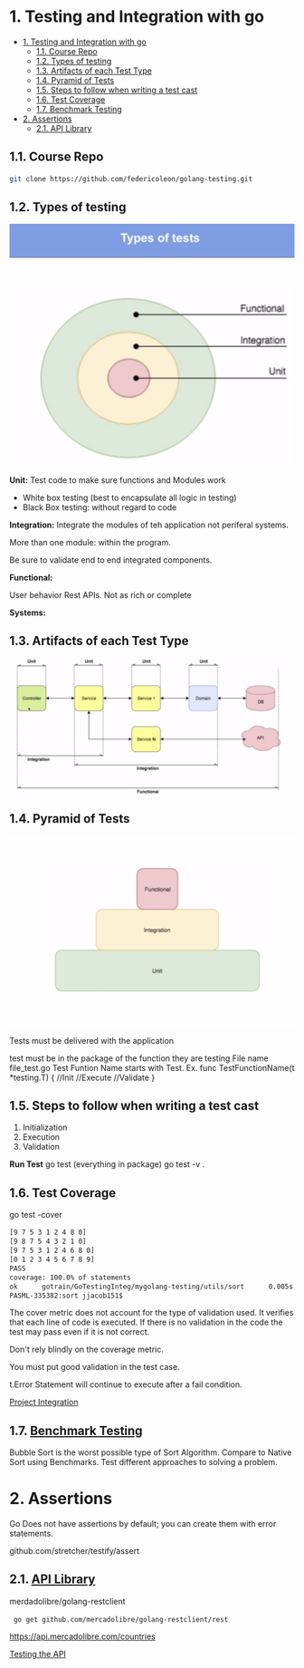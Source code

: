 # 1. Testing and Integration with go

<!-- TOC -->

- [1. Testing and Integration with go](#1-testing-and-integration-with-go)
  - [1.1. Course Repo](#11-course-repo)
  - [1.2. Types of testing](#12-types-of-testing)
  - [1.3. Artifacts of each Test Type](#13-artifacts-of-each-test-type)
  - [1.4. Pyramid of Tests](#14-pyramid-of-tests)
  - [1.5. Steps to follow when writing a test cast](#15-steps-to-follow-when-writing-a-test-cast)
  - [1.6. Test Coverage](#16-test-coverage)
  - [1.7. Benchmark Testing](#17-benchmark-testing)
- [2. Assertions](#2-assertions)
  - [2.1. API Library](#21-api-library)

<!-- /TOC -->

## 1.1. Course Repo

```sh
git clone https://github.com/federicoleon/golang-testing.git
```

## 1.2. Types of testing

![TestType](Resources/TestTypes.png)

**Unit:** Test code to make sure functions and Modules work

- White box testing (best to encapsulate all logic in testing)
- Black Box testing: without regard to code

**Integration:** Integrate the modules of teh application not periferal systems.

More than one module: within the program.

Be sure to validate end to end integrated components.

**Functional:**

User behavior
Rest APIs.
Not as rich or complete

**Systems:**

## 1.3. Artifacts of each Test Type

![TestType](Resources/ArtifactsofTypes.png)

## 1.4. Pyramid of Tests

![Pyramid](Resources/Pyramid.png)

Tests must be delivered with the application

test must be in the package of the function they are testing
File name file_test.go
Test Funtion Name starts with Test. Ex.
func TestFunctionName(t *testing.T) {
    //Init
    //Execute
    //Validate
}

## 1.5. Steps to follow when writing a test cast

1. Initialization
2. Execution
3. Validation

**Run Test**
go test (everything in package)
go test -v .

## 1.6. Test Coverage

go test -cover

```PASML-335382:sort jjacob151$ go test -cover
[9 7 5 3 1 2 4 8 0]
[9 8 7 5 4 3 2 1 0]
[9 7 5 3 1 2 4 6 8 0]
[0 1 2 3 4 5 6 7 8 9]
PASS
coverage: 100.0% of statements
ok      gotrain/GoTestingInteg/mygolang-testing/utils/sort      0.005s
PASML-335382:sort jjacob151$
```

The cover metric does not account for the type of validation used.
It verifies that each line of code is executed.
If there is no validation in the code the test may pass even if it is not correct.

Don't rely blindly on the coverage metric.

You must put good validation in the test case.

t.Error Statement will continue to execute after a fail condition.

[Project Integration](mygolang-testing/IntegrationTest.md)


## 1.7. [Benchmark Testing](mygolang-testing/BenchmarkTest.md)

Bubble Sort is the worst possible type of Sort Algorithm. Compare to Native Sort using Benchmarks.
Test different approaches to solving a problem.

# 2. Assertions

Go Does not have assertions by default; you can create them with error statements. 

github.com/stretcher/testify/assert


## 2.1. [API Library](mygolang-testing/api/domain/locations/povider_locations/scenarios.md)

merdadolibre/golang-restclient

``` go get github.com/mercadolibre/golang-restclient/rest```

https://api.mercadolibre.com/countries


[Testing the API](mygolang-testing/api/domain/locations/povider_locations/provider_locations_test.go)
